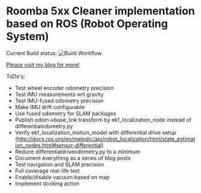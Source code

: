 # Roomba 5xx Cleaner implementation based on ROS (Robot Operating System)

Current Build status: ![Build Workflow](https://github.com/mirkosertic/roomba500/workflows/build/badge.svg) 

[Please visit my blog for more!](https://www.mirkosertic.de/blog/2022/02/roomba-series/)

ToDo's:

* Test wheel encoder odometry precision
* Test IMU measurements wrt gravity
* Test IMU-fused odometry precision
* Make IMU drift configurable
* Use fused odometry for SLAM packages
* Publish odom->base_link transform by ekf_localization_node instead of differentialodometry.py
* Verify ekf_localization_motion_model with differential drive setup (http://docs.ros.org/en/melodic/api/robot_localization/html/state_estimation_nodes.html#sensor-differential)
* Reduce differentialdriveodometry.py to a minimum
* Document everything as a series of blog posts
* Test navigation and SLAM precision
* Full coverage real-life test
* Enable/disable vacuum based on map
* Implement docking action
